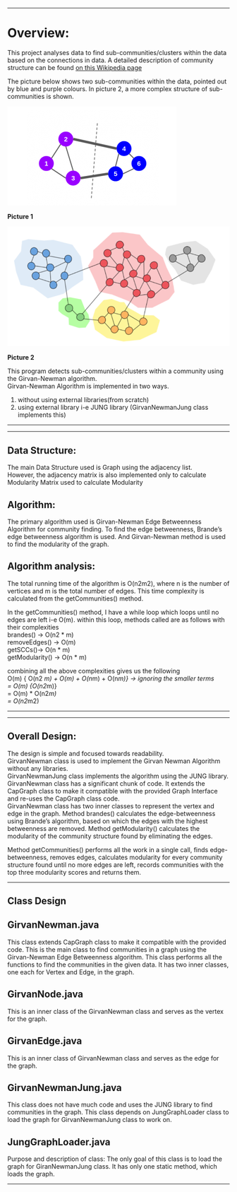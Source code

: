 

  
    
      
        
          
          


-------------------------------------------------------------------------------------------------------------------

Overview: 
==========

This project analyses data to find sub-communities/clusters within the data based on the connections in data. A detailed description of community structure can be found [on this Wikipedia page](https://en.wikipedia.org/wiki/Community_structure)

The picture below shows two sub-communities within the data, pointed out by blue and purple colours. In picture 2, a more complex structure of sub-communities is shown.

![Alt text](images/community%20finding%201.PNG?raw=true "Picture 1")

**Picture 1**

![](images/community%20finding%202.PNG?raw=true "Picture 2")

**Picture 2**


This program detects sub-communities/clusters within a community using the Girvan-Newman algorithm.    
Girvan-Newman Algorithm is implemented in two ways.

1. without using external libraries(from scratch)
2. using external library i-e JUNG library (GirvanNewmanJung class implements this)

----------------------------------------------------------------------------------------------------------------------

-------------------------------------------------------------------------------------------------------------------------

Data Structure: 
---------------
The main Data Structure used is Graph using the adjacency list.   
However, the adjacency matrix is also implemented only to calculate Modularity Matrix used to calculate Modularity


Algorithm: 
-----------
The primary algorithm used is Girvan-Newman Edge Betweenness Algorithm for community finding. To find the edge betweenness, Brande’s edge betweenness algorithm is used.   And Girvan-Newman method is used to find the modularity of the graph.


Algorithm analysis: 
--------------------
The total running time of the algorithm is O(n2m2), where n is the number of vertices and m is the total number of edges. 
This time complexity is calculated from the getCommunities() method.  

In the getCommunities() method, I have a while loop which loops until no edges are left i-e O(m). within this loop, methods called   are as follows with their complexities  
brandes() -> 			O(n2 * m)  
removeEdges() -> 		O(m)  
getSCCs()->			O(n * m)  
getModularity() -> 		O(n * m)  
  
combining all the above complexities gives us the following  
O(m) { O(n2 *m) + O(m) + O(n*m) + O(n*m)} -> ignoring the smaller terms  
= O(m) {O(n2*m)}  
= O(m) * O(n2*m)  
= O(n2*m2)  
  
--------------------------------------------------------------------------------------------------------------------------

----------------------------------------------------------------------------------------------------------------------------------
Overall Design: 
----------------
The design is simple and focused towards readability.  
GirvanNewman class is used to implement the Girvan Newman Algorithm without any libraries.  
GirvanNewmanJung class implements the algorithm using the JUNG library.  
GirvanNewman class has a significant chunk of code. It extends the CapGraph class to make it compatible with the provided Graph Interface and re-uses the CapGraph class code.  
GirvanNewman class has two inner classes to represent the vertex and edge in the graph. Method brandes() calculates the edge-betweenness using Brande’s algorithm, based on which the edges with the highest betweenness are removed. Method getModularity() calculates the modularity of the community structure found by eliminating the edges.   

Method getCommunities() performs all the work in a single call, finds edge-betweenness, removes edges, calculates modularity for every community structure found until no more edges are left, records communities with the top three modularity scores and returns them.

--------------------------------------------------------------------------------------------------------------------------
Class Design
--------------

GirvanNewman.java
--------------------------
This class extends CapGraph class to make it compatible with the provided code. This is the main class to find communities in a graph using the Girvan-Newman Edge Betweenness algorithm. This class performs all the functions to find the communities in the given data. It has two inner classes, one each for Vertex and Edge, in the graph.

GirvanNode.java  
--------------------------
This is an inner class of the GirvanNewman class and serves as the vertex for the graph.

GirvanEdge.java  
------------------------
This is an inner class of GirvanNewman class and serves as the edge for the graph.

GirvanNewmanJung.java  
--------------------------------
This class does not have much code and uses the JUNG library to find communities in the graph. This class depends on JungGraphLoader class to load the graph for GirvanNewmanJung class to work on.

JungGraphLoader.java  
--------------------------------
Purpose and description of class: The only goal of this class is to load the graph for GiranNewmanJung class. It has only one static method, which loads the graph.

-------------------------------------------------------------------------------------------------------------------------------
 

